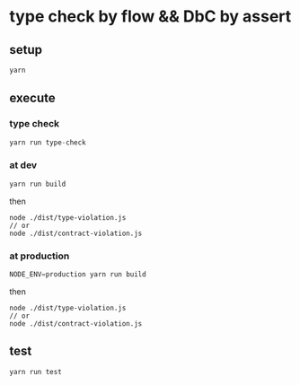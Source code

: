 type check by flow && DbC by assert
===================================

setup
-----

```js
yarn
```

execute
-------

### type check

```js
yarn run type-check
```

### at dev

```js
yarn run build
```

then

```
node ./dist/type-violation.js
// or
node ./dist/contract-violation.js
```

### at production

```js
NODE_ENV=production yarn run build
```

then

```
node ./dist/type-violation.js
// or
node ./dist/contract-violation.js
```

test
----

```js
yarn run test
```
